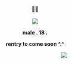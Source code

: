 
<p align="center">
<b>🖤🤍</b>
 <br><br>
  <img src="https://github.com/user-attachments/assets/f036148d-5a3c-440d-b108-d28e7287b98b">

  <p align="center">
  <b>male . 18 .</b>
  <p align="center">
  <b>rentry to come soon ^.^</b>

</p>

ㅤㅤㅤㅤㅤㅤㅤㅤㅤㅤㅤㅤㅤㅤㅤㅤㅤㅤㅤㅤㅤㅤㅤㅤㅤ![](https://komarev.com/ghpvc/?username=blackbettas&color=101831&label=+consumed+curses🖤)

<!---
pastor-geto/pastor-geto is a ✨ special ✨ repository because its `README.md` (this file) appears on your GitHub profile.
You can click the Preview link to take a look at your changes.
--->
